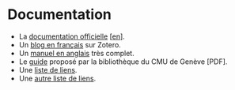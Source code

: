 # Documentation

* La [documentation officielle](https://www.zotero.org/support/fr/start) [[en](https://www.zotero.org/support/)].
* Un [blog en français](http://zotero.hypotheses.org/) sur Zotero.
* Un [manuel en anglais](http://zotero-manual.github.io/zotero-manual/) très complet.
* Le [guide](http://www.unige.ch/biblio/cmu/index.php/download_file/view/10/162/) proposé par la bibliothèque du CMU de Genève [PDF].
* Une [liste de liens](http://id-libre.org/shaarli/?searchtags=zotero).
* Une [autre liste de liens](http://www.gerardmenvussa.ch/shaarli/?searchtags=zotero).

